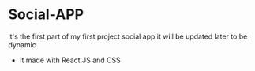 # Social-APP
it's the first part of my first project social app it will be updated later to be dynamic

- it made with React.JS and CSS
